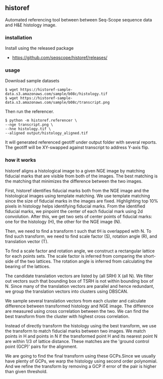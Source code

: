 ## historef

Automated referencing tool between between Seq-Scope sequence data and H&E histology image.

### installation

Install using the released package

- https://github.com/seqscope/historef/releases/


### usage

Download sample datasets
```
$ wget https://historef-sample-data.s3.amazonaws.com/sample/b08c/histology.tif
$ wget https://historef-sample-data.s3.amazonaws.com/sample/b08c/transcript.png
```

Then run the referencer.
```
$ python -m historef.referencer \
--nge transcript.png \
--hne histology.tif \
--aligned output/histology_aligned.tif
```

It will generated referenced geotiff under output folder with several reports. The geotiff will be XY-swapped against transcript to address Y-axis flip.


### how it works

historef aligns a histological image to a given NGE image by matching fiducial marks that are visible from both of the images. The best matching is the matching that minimizes the difference between the two images. 


First, historef identifies fiducial marks both from the NGE image 
and the histological images using template matching. We use template matching 
since the size of fiducial marks in the images are fixed. Highlighting top 10% pixels in histology helps identifying fiducial marks. From the identified fiducial marks, we pinpoint the center of each fiducial mark using 2d convolution. After this, we get two sets of center points of fiducial marks: one for the 
histology (H), the other for the NGE image (N).

Then, we need to find a transform t such that tH is overlapped with N. To find such transform, we need to find scale factor (S), rotation angle (R), and translation vector (T).

To find a scale factor and rotation angle, we construct a rectangular lattice for each points sets. The scale factor is inferred from comparing the short-side of the two lattices. The rotation angle is inferred from calculating the bearing of the lattices.


The candidate translation vectors are listed by (all SRH) X (all N). We filter out vectors such that bounding box of TSRH is not within bounding box of N. Since many of the translation vectors are parallel and hence redundant, we group the translation vectors into clusters using DBSCAN.

We sample several translation vectors from each cluster and calculate difference between transformed histology and NGE image. The difference are measured using cross correlation between the two. We can find the best transform from the cluster with highest cross correlation.

Instead of directly transform the histology using the best transform, we use the transform to match fiducial marks between two images. We match points in H and points in N if the transformed point H and its nearest point N are within 1/3 of lattice distance. These matches are the 'ground control point (GCP)' pairs for the alignment.

We are going to find the final transform using these GCPs.Since we usually have plenty of GCPs, we warp the histology using second order polynomial. And we refine the transform by removing a GCP if error of the pair is higher than given threshold.






